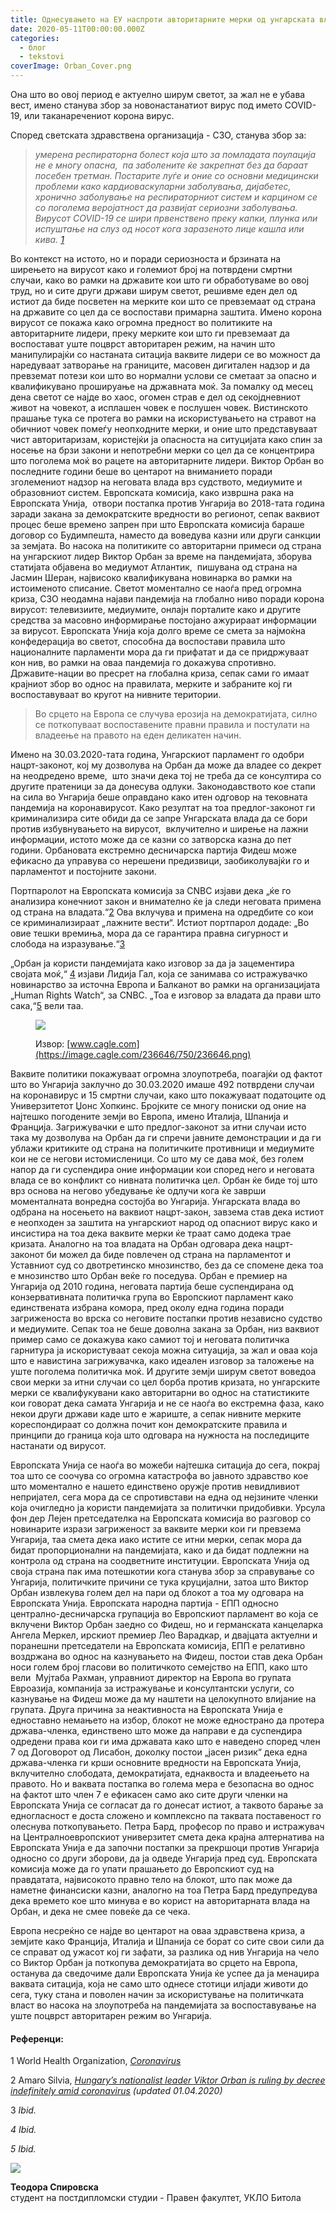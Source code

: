 ```yaml
---
title: Однесувањето на ЕУ наспроти авторитарните мерки од унгарската влада
date: 2020-05-11T00:00:00.000Z
categories:
  - блог
  - tekstovi
coverImage: Orban_Cover.png
---
```


Она што во овој период е актуелно ширум светот, за жал не е убава вест, имено станува збор за новонастанатиот вирус под името COVID-19, или таканаречениот корона вирус. 

Според светската здравствена организација - СЗО, станува збор за:  

> _умерена респираторна болест која што за помладата поулација не е многу опасна,  па заболените ќе закрепнат без да бараат посебен третман. Постарите луѓе и оние со основни медицински проблеми како кардиоваскуларни заболувања, дијабетес, хронично заболување на респираторниот систем и карцином се со поголема веројатност да развијат сериозни заболувања.  Вирусот COVID-19 се шири првенствено преку капки, плунка или испуштање на слуз од носот кога заразеното лице кашла или кива. [1](#footnote-1)_

Во контекст на истото, но и поради сериозноста и брзината на ширењето на вирусот како и големиот број на потврдени смртни случаи, како во рамки на државите кои што ги обработуваме во овој труд, но и сите други држави ширум светот, решивме еден дел од истиот да биде посветен на мерките кои што се превземаат од страна на државите со цел да се воспостави примарна заштита. Имено корона вирусот се покажа како огромна предност во политиките на авторитарните лидери, преку мерките кои што ги превземаат да воспостават уште поцврст авторитарен режим, на начин што манипулирајќи со настаната ситација ваквите лидери се во можност да наредуваат затворање на границите, масовен дигитален надзор и да превземат потези кои што во нормални услови се сметаат за опасно и квалификувано прошируање на државната моќ. За помалку од месец дена светот се најде во хаос, огомен страв е дел од секојдневниот живот на човекот, а исплашен човек е послушен човек. Вистинското прашање тука се протега во рамки на искористувањето на стравот на обичниот човек помеѓу неопходните мерки, и оние што представуваат чист авторитаризам, користејќи ја опасноста на ситуцијата како спин за носење на брзи закони и непотребни мерки со цел да се концентрира што поголема моќ во рацете на авторитарните лидери. Виктор Орбан во последните години беше во центарот на вниманието поради зголемениот надзор на неговата влада врз судството, медиумите и образовниот систем. Европската комисија, како извршна рака на Европската Унија,  отвори постапка против Унгарија во 2018-тата година заради закана за демократските вредности во регионот, сепак ваквиот процес беше времено запрен при што Европската комисија бараше договор со Будимпешта, наместо да воведува казни или други санкции за земјата. Во насока на политиките со авторитарни примеси од страна на унгарскиот лидер Виктор Орбан за време на пандемијата, зборува статијата објавена во медиумот Атлантик,  пишувана од страна на Јасмин Шеран, највисоко квалификувана новинарка во рамки на истоименото списание. Светот моментално се наоѓа пред огромна криза, СЗО неодамна најави пандемија на глобално ниво поради корона вирусот: телевизиите, медиумите, онлајн порталите како и другите средства за масовно информирање постојано ажурираат информации за вирусот. Европската Унија која долго време се смета за најмоќна конфедерација во светот, способна да воспостави правила што националните парламенти мора да ги прифатат и да се придржуваат кон нив, во рамки на оваа пандемија го докажува спротивно. Државите-нации во пресрет на глобална кризa, сепак сами го имаат крајниот збор во однос на правилата, мерките и забраните кој ги воспоставуваат во кругот на нивните територии.

> Во срцето на Европа се случува ерозија на демократијата, силно се поткопуваат воспоставените правни правила и постулати на владеење на правото на еден деликатен начин.

Имено на 30.03.2020-тата година, Унгарскиот парламент го одобри нацрт-законот, кој му дозволува на Орбан да може да владее со декрет на неодредено време,  што значи дека тој не треба да се консултира со другите пратеници за да донесува одлуки. Законодавството кое стапи на сила во Унгарија беше оправдано како итен одговор на тековната пандемија на коронавирусот. Како резултат на тоа предлог-законот ги криминализира сите обиди да се запре Унгарската влада да се бори против избувнувањето на вирусот,  вклучително и ширење на лажни информации, истото може да се казни со затворска казна до пет години. Орбановата екстремно десничарска партија Фидеш може ефикасно да управува со нерешени предизвици, заобиколувајќи го и парламентот и постојните закони.

Портпаролот на Европската комисија за CNBC изјави дека „ќе го анализира конечниот закон и внимателно ќе ја следи неговата примена од страна на владата.“[2](#footnote-1) Ова вклучува и примена на одредбите со кои се криминализираат „лажните вести“. Истиот портпарол додаде: „Во овие тешки времиња, мора да се гарантира правна сигурност и слобода на изразување.“[3](#footnote-1)

„Орбан ја користи пандемијата како изговор за да ја зацементира својата моќ,“ [4](#footnote-1) изјави Лидија Гал, која се занимава со истражувачко новинарство за источна Европа и Балканот во рамки на организацијата „Human Rights Watch“, за CNBC. „Тоа е изговор за владата да прави што сака,“[5](#footnote-1) вели таа.

<figure>

![](images/236646.png)

<figcaption>

Извор: [www.cagle.com](https://image.cagle.com/236646/750/236646.png)

</figcaption>

</figure>

Ваквите политики покажуваат огромна злоупотреба, поагајќи од фактот што во Унгарија заклучно до 30.03.2020 имаше 492 потврдени случаи на коронавирус и 15 смртни случаи, како што покажуваат податоците од Универзитетот Џонс Хопкинс. Бројките се многу пониски од оние на најтешко погодените земји во Европа, имено Италија, Шпанија и Франција. Загрижувачки е што предлог-законот за итни случаи исто така му дозволува на Орбан да ги спречи јавните демонстрации и да ги ублажи критиките од страна на политичките противници и медиумите кои не се негови истомисленици. Со што му се дава моќ, без голем напор да ги суспендира оние информации кои според него и неговата влада се во конфликт со нивната политичка цел. Орбан ќе биде тој што врз основа на негово убедување ќе одлучи кога ќе заврши моменталната вонредна состојба во Унгарија. Унгарската влада во одбрана на носењето на ваквиот нацрт-закон, завзема став дека истиот е неопходен за заштита на унгарскиот народ од опасниот вирус како и инсистира на тоа дека ваквите мерки ќе траат само додека трае кризата. Аналогно на тоа владата на Орбан одговара дека нацрт-законот би можел да биде повлечен од страна на парламентот и Уставниот суд со двотретинско мнозинство, без да се спомене дека тоа е мнозинство што Орбан веќе го поседува. Орбан е премиер на Унгарија од 2010 година, неговата партија беше суспендирана од конзервативната политичка група во Европскиот парламент како единствената избрана комора, пред околу една година поради загриженоста во врска со неговите постапки против независно судство и медиумите. Сепак тоа не беше доволна закана за Орбан, низ ваквиот пример само се докажува како самиот тој и неговата политичка гарнитура ја искористуваат секоја можна ситуација, за жал и оваа која што е навистина загрижувачка, како идеален изговор за таложење на уште поголема политичка моќ. И другите земји ширум светот воведоа свои мерки за итни случаи со цел борба против кризата, но унгарските мерки се квалифукувани како авторитарни во однос на статистиките кои говорат дека самата Унгарија и не се наоѓа во екстремна фаза, како некои други држави каде што е жариште, а сепак нивните мерките кореспондираат со должна почит кон демократските правила и принципи до граница која што одговара на нужноста на последиците настанати од вирусот.

Европската Унија се наоѓа во можеби најтешка ситација до сега, покрај тоа што се соочува со огромна катастрофа во јавното здравство кое што моментално е нашето единствено оружје против невидливиот непријател, сега мора да се спротивстави на една од нејзините членки која очигледно ја користи пандемијата за политички придобивки. Урсула фон дер Лејен претседателка на Европската комисија во разговор со новинарите изрази загриженост за ваквите мерки кои ги превзема Унгарија, таа смета дека иако истите се итни мерки, сепак мора да бидат пропорционални на пандемијата, како и да бидат подлежни на контрола од страна на соодветните институции. Европската Унија од своја страна пак има потешкотии кога станува збор за справување со Унгарија, политичките причини се тука круцијални, затоа што Виктор Орбан извлекува голем дел на пари од блокот а тоа му одговара на Европската Унија. Европската народна партија - ЕПП односно централно-десничарска групација во Европскиот парламент во која се вклучени Виктор Орбан заедно со Фидеш, но и германската канцеларка Ангела Меркел, ирскиот премиер Лео Варадкар, и двајцата актуелни и поранешни претседатели на Европската комисија, ЕПП е релативно воздржана во однос на казнувањето на Фидеш, постои став дека Орбан носи голем број гласови во политичкото семејство на ЕПП, како што вели  Мујтаба Рахман, управниот директор на Европа во групата Евроазија, компанија за истражување и консултантски услуги, со казнување на Фидеш може да му наштети на целокупното влијание на групата. Друга причина за неактивноста на Европската Унија е едноставно немањето на избор, блокот не може еднострано да протера држава-членка, единствено што може да направи е да суспендира одредени права кои ги има државата како што е наведено според член 7 од Договорот од Лисабон, доколку постои „јасен ризик“ дека една држава-членка ги крши основните вредности на Европската Унија, вклучително слободата, демократијата, еднаквоста и владеењето на правото. Но и ваквата постапка во голема мера е безопасна во однос на фактот што член 7 е ефикасен само ако сите други членки на Европската Унија се согласат да го донесат истиот, а таквото барање за едногласност е доста сложено и комплексно па таквата поставеност го олеснува поткопувањето. Петра Бард, професор по право и истражувач на Централноевропскиот универзитет смета дека крајна алтернатива на Европската Унија е да започни постапки за прекршоци против Унгарија односно со други зборови, да ја одведе Унгарија пред суд. Европската комисија може да го упати прашањето до Европскиот суд на правдатата, највисокото правно тело на блокот, што пак може да наметне финансиски казни, аналогно на тоа Петра Бард предупредува дека времето кое што минува е во корист на авторитарната влада на Орбан, и дека не смее повеќе да се чека.

Европа несреќно се најде во центарот на оваа здравствена криза, а земјите како Франција, Италија и Шпанија се борат со сите свои сили да се справат од ужасот кој ги зафати, за разлика од нив Унгарија на чело со Виктор Орбан ја поткопува демократијата во срцето на Европа, останува да сведочиме дали Европската Унија ќе успее да ја менаџира ваквата ситација, која не само што однесе стотици илјади животи до сега, туку стана и поволен начин за искористување на политичката власт во насока на злоупотреба на пандемијата за воспоставување на  уште поцврст авторитарен режим во Унгарија.

#### Референци:

1 World Health Organization, [_Coronavirus_](https://www.who.int/health-topics/coronavirus#tab=tab_1)

2 Amaro Silvia, [_Hungary’s nationalist leader Viktor Orban is ruling by decree indefinitely amid coronavirus_](https://www.cnbc.com/2020/03/31/coronavirus-in-hungary-viktor-orban-rules-by-decree-indefinitely.html) _(updated 01.04.2020)_

3 _Ibid._

_4 Ibid._

_5 Ibid._

![](images/Teodora_S-150x150.jpg)

**Теодора Спировска**  
студент на постдипломски студии - Правен факултет, УКЛО Битола
